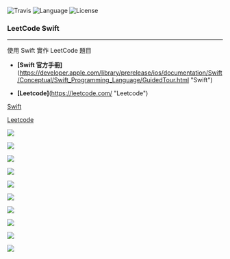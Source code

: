 ![Travis](https://img.shields.io/travis/rust-lang/rust.svg)
![Language](https://img.shields.io/badge/language-swift%202.2-orange.svg)
![License](https://img.shields.io/badge/license-MIT-blue.svg)

### LeetCode Swift
--------

使用 Swift 實作 LeetCode 題目

* **[Swift 官方手冊]**(https://developer.apple.com/library/prerelease/ios/documentation/Swift/Conceptual/Swift_Programming_Language/GuidedTour.html "Swift")

* **[Leetcode]**(https://leetcode.com/ "Leetcode")


[Swift](https://developer.apple.com/library/prerelease/ios/documentation/Swift/Conceptual/Swift_Programming_Language/GuidedTour.html "Swift")

[Leetcode](https://leetcode.com/ "Leetcode")

![](https://img.shields.io/badge/[001]-040%20ms-brightgreen.svg)

![](https://img.shields.io/badge/[002]-620%20ms-yellow.svg)

![](https://img.shields.io/badge/[003]-052%20ms-yellow.svg)

![](https://img.shields.io/badge/[004]-264%20ms-red.svg)

![](https://img.shields.io/badge/[005]-152%20ms-yellow.svg)

![](https://img.shields.io/badge/[005]-152%20ms-yellow.svg)

![](https://img.shields.io/badge/[006]-212%20ms-brightgreen.svg)

![](https://img.shields.io/badge/[007]-032%20ms-brightgreen.svg)

![](https://img.shields.io/badge/[008]-084%20ms-brightgreen.svg)

![](https://img.shields.io/badge/[009]-192%20ms-brightgreen.svg)
